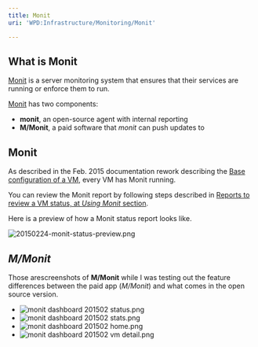 ```yaml
---
title: Monit
uri: 'WPD:Infrastructure/Monitoring/Monit'

---
```

## What is Monit

[Monit](http://mmonit.com/monit/) is a server monitoring system that ensures that their services are running or enforce them to run.

[Monit](http://mmonit.com/monit/) has two components:

-   **monit**, an open-source agent with internal reporting
-   **M/Monit**, a paid software that *monit* can push updates to

## Monit

As described in the Feb. 2015 documentation rework describing the [Base configuration of a VM](/WPD:Infrastructure/architecture/Base_configuration_of_a_VM), every VM has Monit running.

You can review the Monit report by following steps described in [Reports to review a VM status, at *Using Monit* section](/WPD:Infrastructure/architecture/Reports_to_review_status#Using_Monit).

Here is a preview of how a Monit status report looks like.

![20150224-monit-status-preview.png](/WPD/assets/public/5/5d/20150224-monit-status-preview.png)

## *M/Monit*

Those arescreenshots of **M/Monit** while I was testing out the feature differences between the paid app (*M/Monit*) and what comes in the open source version.

-   ![monit dashboard 201502 status.png](/WPD/assets/public/a/a1/monit_dashboard_201502_status.png)
-   ![monit dashboard 201502 stats.png](/WPD/assets/public/5/5b/monit_dashboard_201502_stats.png)
-   ![monit dashboard 201502 home.png](/WPD/assets/public/5/52/monit_dashboard_201502_home.png)
-   ![monit dashboard 201502 vm detail.png](/WPD/assets/public/f/f2/monit_dashboard_201502_vm_detail.png)
